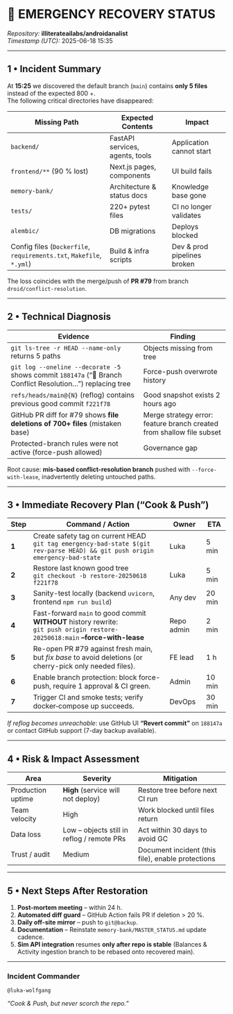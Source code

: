 # 🚨 EMERGENCY RECOVERY STATUS  
_Repository:_ **illiterateailabs/androidanalist**  
_Timestamp (UTC):_ 2025-06-18 15:35  

---

## 1 • Incident Summary
At **15:25** we discovered the default branch (`main`) contains **only 5 files** instead of the expected 800 +.  
The following critical directories have disappeared:

| Missing Path | Expected Contents | Impact |
|--------------|------------------|--------|
| `backend/`   | FastAPI services, agents, tools | Application cannot start |
| `frontend/**` (90 % lost) | Next.js pages, components | UI build fails |
| `memory-bank/` | Architecture & status docs | Knowledge base gone |
| `tests/` | 220+ pytest files | CI no longer validates |
| `alembic/` | DB migrations | Deploys blocked |
| Config files (`Dockerfile`, `requirements.txt`, `Makefile`, `*.yml`) | Build & infra scripts | Dev & prod pipelines broken |

The loss coincides with the merge/push of **PR #79** from branch `droid/conflict-resolution`.

---

## 2 • Technical Diagnosis
| Evidence | Finding |
|----------|---------|
| `git ls-tree -r HEAD --name-only` returns 5 paths | Objects missing from tree |
| `git log --oneline --decorate -5` shows commit `188147a` (“🔧 Branch Conflict Resolution…”) replacing tree | Force-push overwrote history |
| `refs/heads/main@{N}` (reflog) contains previous good commit `f221f78`  | Good snapshot exists 2 hours ago |
| GitHub PR diff for #79 shows **file deletions of 700+ files** (mistaken base) | Merge strategy error: feature branch created from shallow file subset |
| Protected-branch rules were not active (force-push allowed) | Governance gap |

Root cause: **mis-based conflict-resolution branch** pushed with `--force-with-lease`, inadvertently deleting untouched paths.  

---

## 3 • Immediate Recovery Plan (“Cook & Push”)  

| Step | Command / Action | Owner | ETA |
|------|------------------|-------|-----|
| **1** | Create safety tag on current HEAD<br>`git tag emergency-bad-state $(git rev-parse HEAD) && git push origin emergency-bad-state` | Luka | 5 min |
| **2** | Restore last known good tree<br>`git checkout -b restore-20250618 f221f78` | Luka | 5 min |
| **3** | Sanity-test locally (backend `uvicorn`, frontend `npm run build`) | Any dev | 20 min |
| **4** | Fast-forward `main` to good commit **WITHOUT** history rewrite:<br>`git push origin restore-20250618:main` **–force-with-lease** | Repo admin | 2 min |
| **5** | Re-open PR #79 against fresh main, but _fix base_ to avoid deletions (or cherry-pick only needed files). | FE lead | 1 h |
| **6** | Enable branch protection: block force-push, require 1 approval & CI green. | Admin | 10 min |
| **7** | Trigger CI and smoke tests; verify docker‐compose up succeeds. | DevOps | 30 min |

_If reflog becomes unreachable_: use GitHub UI **“Revert commit”** on `188147a` or contact GitHub support (7-day backup available).

---

## 4 • Risk & Impact Assessment
| Area | Severity | Mitigation |
|------|----------|------------|
| Production uptime | **High** (service will not deploy) | Restore tree before next CI run |
| Team velocity | High | Work blocked until files return |
| Data loss | Low – objects still in reflog / remote PRs | Act within 30 days to avoid GC |
| Trust / audit | Medium | Document incident (this file), enable protections |

---

## 5 • Next Steps After Restoration
1. **Post-mortem meeting** – within 24 h.  
2. **Automated diff guard** – GitHub Action fails PR if deletion > 20 %.  
3. **Daily off-site mirror** – push to `git@backup`.  
4. **Documentation** – Reinstate `memory-bank/MASTER_STATUS.md` update cadence.  
5. **Sim API integration** resumes **only after repo is stable** (Balances & Activity ingestion branch to be rebased onto recovered main).

---

### Incident Commander  
`@luka-wolfgang`  

_“Cook & Push, but never scorch the repo.”_
